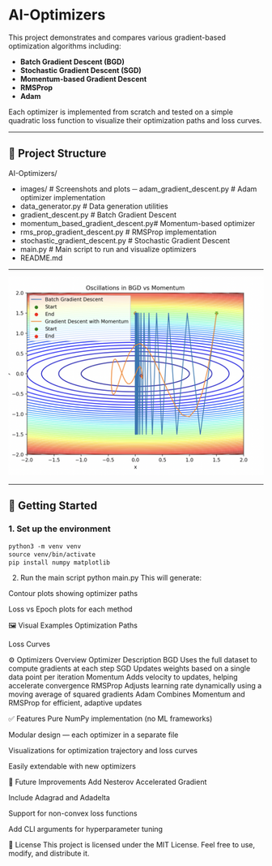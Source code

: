 # AI-Optimizers

This project demonstrates and compares various gradient-based optimization algorithms including:

- **Batch Gradient Descent (BGD)**
- **Stochastic Gradient Descent (SGD)**
- **Momentum-based Gradient Descent**
- **RMSProp**
- **Adam**

Each optimizer is implemented from scratch and tested on a simple quadratic loss function to visualize their optimization paths and loss curves.

---

## 📁 Project Structure

AI-Optimizers/
- images/ # Screenshots and plots
─ adam_gradient_descent.py # Adam optimizer implementation
- data_generator.py # Data generation utilities
- gradient_descent.py # Batch Gradient Descent
- momentum_based_gradient_descent.py# Momentum-based optimizer
- rms_prop_gradient_descent.py # RMSProp implementation
- stochastic_gradient_descent.py # Stochastic Gradient Descent
- main.py # Main script to run and visualize optimizers
- README.md
---

![Momentum vs Batch Gradient Descent](images/Momentum_path.png)

---

## 🚀 Getting Started

### 1. Set up the environment

```
python3 -m venv venv
source venv/bin/activate
pip install numpy matplotlib
```
2. Run the main script
python main.py
This will generate:

Contour plots showing optimizer paths

Loss vs Epoch plots for each method

🖼️ Visual Examples
Optimization Paths

Loss Curves

⚙️ Optimizers Overview
Optimizer	Description
BGD	Uses the full dataset to compute gradients at each step
SGD	Updates weights based on a single data point per iteration
Momentum	Adds velocity to updates, helping accelerate convergence
RMSProp	Adjusts learning rate dynamically using a moving average of squared gradients
Adam	Combines Momentum and RMSProp for efficient, adaptive updates

✅ Features
Pure NumPy implementation (no ML frameworks)

Modular design — each optimizer in a separate file

Visualizations for optimization trajectory and loss curves

Easily extendable with new optimizers

📌 Future Improvements
 Add Nesterov Accelerated Gradient

 Include Adagrad and Adadelta

 Support for non-convex loss functions

 Add CLI arguments for hyperparameter tuning

📝 License
This project is licensed under the MIT License.
Feel free to use, modify, and distribute it.

